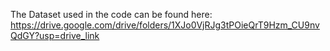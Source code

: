The Dataset used in the code can be found here: https://drive.google.com/drive/folders/1XJo0VjRJg3tPOieQrT9Hzm_CU9nvQdGY?usp=drive_link
